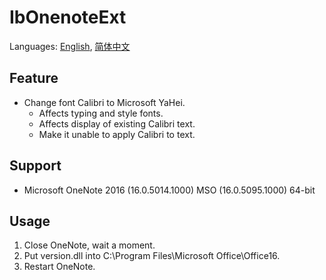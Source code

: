 # IbOnenoteExt
Languages: [English](README.md), [简体中文](README.zh-Hans.md)

## Feature
* Change font Calibri to Microsoft YaHei.
	* Affects typing and style fonts.
	* Affects display of existing Calibri text.
	* Make it unable to apply Calibri to text.

## Support
* Microsoft OneNote 2016 (16.0.5014.1000) MSO (16.0.5095.1000) 64-bit

## Usage
1. Close OneNote, wait a moment.
1. Put version.dll into C:\Program Files\Microsoft Office\Office16.
1. Restart OneNote.